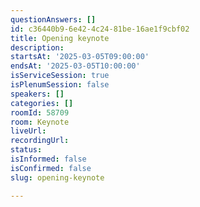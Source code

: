 ```yaml
---
questionAnswers: []
id: c36440b9-6e42-4c24-81be-16ae1f9cbf02
title: Opening keynote
description:
startsAt: '2025-03-05T09:00:00'
endsAt: '2025-03-05T10:00:00'
isServiceSession: true
isPlenumSession: false
speakers: []
categories: []
roomId: 58709
room: Keynote
liveUrl:
recordingUrl:
status:
isInformed: false
isConfirmed: false
slug: opening-keynote

---
```

